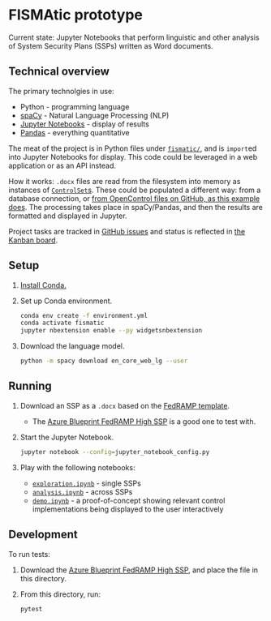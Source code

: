 # FISMAtic prototype

Current state: Jupyter Notebooks that perform linguistic and other analysis of System Security Plans (SSPs) written as Word documents.

## Technical overview

The primary technolgies in use:

- Python - programming language
- [spaCy](https://spacy.io/) - Natural Language Processing (NLP)
- [Jupyter Notebooks](https://jupyter.org/) - display of results
- [Pandas](https://pandas.pydata.org/) - everything quantitative

The meat of the project is in Python files under [`fismatic/`](../fismatic), and is `import`ed into Jupyter Notebooks for display. This code could be leveraged in a web application or as an API instead.

How it works: `.docx` files are read from the filesystem into memory as instances of [`ControlSet`s](../fismatic/control_set.py). These could be populated a different way: from a database connection, or [from OpenControl files on GitHub, as this example does](https://github.com/uscensusbureau/fismatic/pull/42). The processing takes place in spaCy/Pandas, and then the results are formatted and displayed in Jupyter.

Project tasks are tracked in [GitHub issues](https://github.com/uscensusbureau/fismatic/issues) and status is reflected in [the Kanban board](https://github.com/uscensusbureau/fismatic/projects/1).

## Setup

1. [Install Conda.](https://docs.conda.io/projects/conda/en/latest/user-guide/install/index.html)
1. Set up Conda environment.

   ```sh
   conda env create -f environment.yml
   conda activate fismatic
   jupyter nbextension enable --py widgetsnbextension
   ```

1. Download the language model.

   ```sh
   python -m spacy download en_core_web_lg --user
   ```

## Running

1. Download an SSP as a `.docx` based on the [FedRAMP template](https://www.fedramp.gov/templates/).
   - The [Azure Blueprint FedRAMP High SSP](https://www.microsoft.com/en-us/trustcenter/compliance/fedramp) is a good one to test with.
1. Start the Jupyter Notebook.

   ```sh
   jupyter notebook --config=jupyter_notebook_config.py
   ```

1. Play with the following notebooks:
   - [`exploration.ipynb`](http://localhost:8888/notebooks/exploration.ipynb) - single SSPs
   - [`analysis.ipynb`](http://localhost:8888/notebooks/analysis.ipynb) - across SSPs
   - [`demo.ipynb`](http://localhost:8888/notebooks/demo.ipynb) - a proof-of-concept showing relevant control implementations being displayed to the user interactively

## Development

To run tests:

1. Download the [Azure Blueprint FedRAMP High SSP](https://www.microsoft.com/en-us/trustcenter/compliance/fedramp), and place the file in this directory.
1. From this directory, run:

   ```sh
   pytest
   ```

